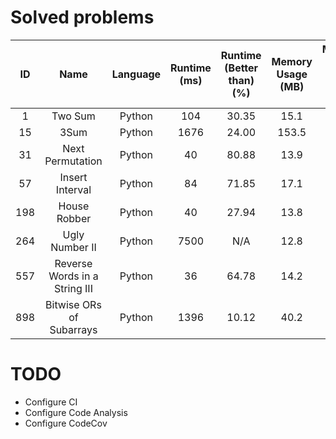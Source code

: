 # Solved problems

|  ID   |             Name              | Language | Runtime (ms) | Runtime (Better than) (%) | Memory Usage (MB) | Memory Usage (Better than) (%) |
| :---: | :---------------------------: | :------: | :----------: | :-----------------------: | :---------------: | :----------------------------: |
|   1   |            Two Sum            |  Python  |     104      |           30.35           |       15.1        |             69.92              |
|  15   |             3Sum              |  Python  |     1676     |           24.00           |       153.5       |              N/A               |
|  31   |       Next Permutation        |  Python  |      40      |           80.88           |       13.9        |             41.92              |
|  57   |        Insert Interval        |  Python  |      84      |           71.85           |       17.1        |             75.36              |
|  198  |         House Robber          |  Python  |      40      |           27.94           |       13.8        |             59.98              |
|  264  |        Ugly Number II         |  Python  |     7500     |            N/A            |       12.8        |             58.04              |
|  557  | Reverse Words in a String III |  Python  |      36      |           64.78           |       14.2        |             76.21              |
|  898  |   Bitwise ORs of Subarrays    |  Python  |     1396     |           10.12           |       40.2        |             57.52              |

# TODO

-   Configure CI
-   Configure Code Analysis
-   Configure CodeCov
